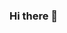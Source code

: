 ### Hi there 👋

<!--
**ID2874505120/ID2874505120** is a ✨ _special_ ✨ repository because its `README.md` (this file) appears on your GitHub profile.

Here are some ideas to get you started:

- 🔭 I’m currently working on ...
- 🌱 I’m currently learning ...
- 👯 I’m looking to collaborate on ...
- 🤔 I’m looking for help with . please give me diamond in free Feri..
- 💬 Ask me about ...
- 📫 How to reach me: ...
- 😄 Pronouns: ...
- ⚡ Fun fact: ...
-->
